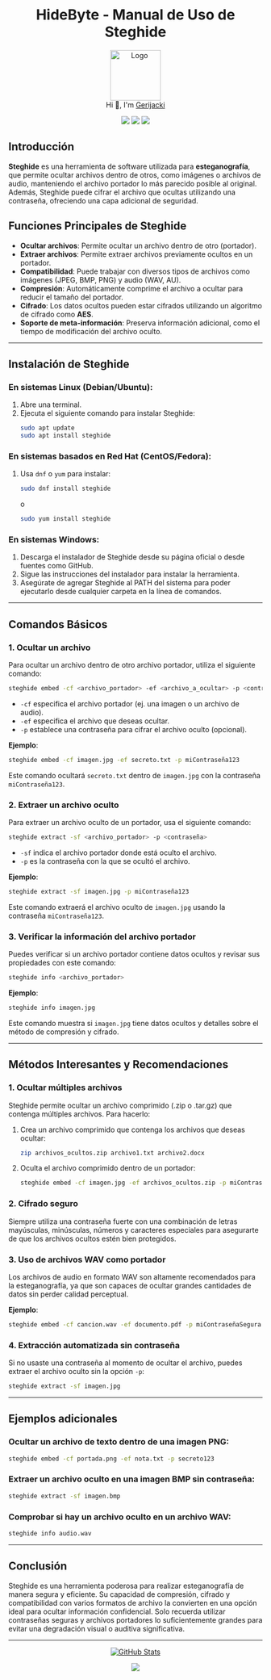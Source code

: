 <h1 align="center">HideByte - Manual de Uso de Steghide</h1>

<p align="center">
  <img src="https://github.com/Gerijacki.png" width="100" alt="Logo"/><br/>
  Hi 👋, I'm <a href="https://github.com/Gerijacki">Gerijacki</a>
</p>

<p align="center">
  <a href="https://github.com/Gerijacki/HideByte/stargazers"><img src="https://img.shields.io/github/stars/Gerijacki/passWifi?colorA=363a4f&colorB=b7bdf8&style=for-the-badge"></a>
  <a href="https://github.com/Gerijacki/HideByte/issues"><img src="https://img.shields.io/github/issues/Gerijacki/passWifi?colorA=363a4f&colorB=f5a97f&style=for-the-badge"></a>
  <a href="https://github.com/Gerijacki/HideByte/contributors"><img src="https://img.shields.io/github/contributors/Gerijacki/passWifi?colorA=363a4f&colorB=a6da95&style=for-the-badge"></a>
</p>

## Introducción

**Steghide** es una herramienta de software utilizada para **esteganografía**, que permite ocultar archivos dentro de otros, como imágenes o archivos de audio, manteniendo el archivo portador lo más parecido posible al original. Además, Steghide puede cifrar el archivo que ocultas utilizando una contraseña, ofreciendo una capa adicional de seguridad.

## Funciones Principales de Steghide

- **Ocultar archivos**: Permite ocultar un archivo dentro de otro (portador).
- **Extraer archivos**: Permite extraer archivos previamente ocultos en un portador.
- **Compatibilidad**: Puede trabajar con diversos tipos de archivos como imágenes (JPEG, BMP, PNG) y audio (WAV, AU).
- **Compresión**: Automáticamente comprime el archivo a ocultar para reducir el tamaño del portador.
- **Cifrado**: Los datos ocultos pueden estar cifrados utilizando un algoritmo de cifrado como **AES**.
- **Soporte de meta-información**: Preserva información adicional, como el tiempo de modificación del archivo oculto.

---

## Instalación de Steghide

### En sistemas Linux (Debian/Ubuntu):

1. Abre una terminal.
2. Ejecuta el siguiente comando para instalar Steghide:
   ```bash
   sudo apt update
   sudo apt install steghide
   ```

### En sistemas basados en Red Hat (CentOS/Fedora):

1. Usa `dnf` o `yum` para instalar:
   ```bash
   sudo dnf install steghide
   ```
   o
   ```bash
   sudo yum install steghide
   ```

### En sistemas Windows:

1. Descarga el instalador de Steghide desde su página oficial o desde fuentes como GitHub.
2. Sigue las instrucciones del instalador para instalar la herramienta.
3. Asegúrate de agregar Steghide al PATH del sistema para poder ejecutarlo desde cualquier carpeta en la línea de comandos.

---

## Comandos Básicos

### 1. Ocultar un archivo

Para ocultar un archivo dentro de otro archivo portador, utiliza el siguiente comando:

```bash
steghide embed -cf <archivo_portador> -ef <archivo_a_ocultar> -p <contraseña>
```

- `-cf` especifica el archivo portador (ej. una imagen o un archivo de audio).
- `-ef` especifica el archivo que deseas ocultar.
- `-p` establece una contraseña para cifrar el archivo oculto (opcional).

**Ejemplo**:
```bash
steghide embed -cf imagen.jpg -ef secreto.txt -p miContraseña123
```
Este comando ocultará `secreto.txt` dentro de `imagen.jpg` con la contraseña `miContraseña123`.

### 2. Extraer un archivo oculto

Para extraer un archivo oculto de un portador, usa el siguiente comando:

```bash
steghide extract -sf <archivo_portador> -p <contraseña>
```

- `-sf` indica el archivo portador donde está oculto el archivo.
- `-p` es la contraseña con la que se ocultó el archivo.

**Ejemplo**:
```bash
steghide extract -sf imagen.jpg -p miContraseña123
```
Este comando extraerá el archivo oculto de `imagen.jpg` usando la contraseña `miContraseña123`.

### 3. Verificar la información del archivo portador

Puedes verificar si un archivo portador contiene datos ocultos y revisar sus propiedades con este comando:

```bash
steghide info <archivo_portador>
```

**Ejemplo**:
```bash
steghide info imagen.jpg
```

Este comando muestra si `imagen.jpg` tiene datos ocultos y detalles sobre el método de compresión y cifrado.

---

## Métodos Interesantes y Recomendaciones

### 1. Ocultar múltiples archivos

Steghide permite ocultar un archivo comprimido (.zip o .tar.gz) que contenga múltiples archivos. Para hacerlo:

1. Crea un archivo comprimido que contenga los archivos que deseas ocultar:
   ```bash
   zip archivos_ocultos.zip archivo1.txt archivo2.docx
   ```

2. Oculta el archivo comprimido dentro de un portador:
   ```bash
   steghide embed -cf imagen.jpg -ef archivos_ocultos.zip -p miContraseña
   ```

### 2. Cifrado seguro

Siempre utiliza una contraseña fuerte con una combinación de letras mayúsculas, minúsculas, números y caracteres especiales para asegurarte de que los archivos ocultos estén bien protegidos.

### 3. Uso de archivos WAV como portador

Los archivos de audio en formato WAV son altamente recomendados para la esteganografía, ya que son capaces de ocultar grandes cantidades de datos sin perder calidad perceptual.

**Ejemplo**:
```bash
steghide embed -cf cancion.wav -ef documento.pdf -p miContraseñaSegura
```

### 4. Extracción automatizada sin contraseña

Si no usaste una contraseña al momento de ocultar el archivo, puedes extraer el archivo oculto sin la opción `-p`:

```bash
steghide extract -sf imagen.jpg
```

---

## Ejemplos adicionales

### Ocultar un archivo de texto dentro de una imagen PNG:

```bash
steghide embed -cf portada.png -ef nota.txt -p secreto123
```

### Extraer un archivo oculto en una imagen BMP sin contraseña:

```bash
steghide extract -sf imagen.bmp
```

### Comprobar si hay un archivo oculto en un archivo WAV:

```bash
steghide info audio.wav
```

---
## Conclusión

Steghide es una herramienta poderosa para realizar esteganografía de manera segura y eficiente. Su capacidad de compresión, cifrado y compatibilidad con varios formatos de archivo la convierten en una opción ideal para ocultar información confidencial. Solo recuerda utilizar contraseñas seguras y archivos portadores lo suficientemente grandes para evitar una degradación visual o auditiva significativa.

---

<p align="center">
  <a href="https://github.com/Gerijacki">
    <img src="https://github-readme-stats.vercel.app/api?username=Gerijacki&show_icons=true&theme=dark&count_private=true" alt="GitHub Stats" />
  </a>
</p>

<p align="center">
  <img src="https://raw.githubusercontent.com/Trilokia/Trilokia/379277808c61ef204768a61bbc5d25bc7798ccf1/bottom_header.svg" />
</p>


